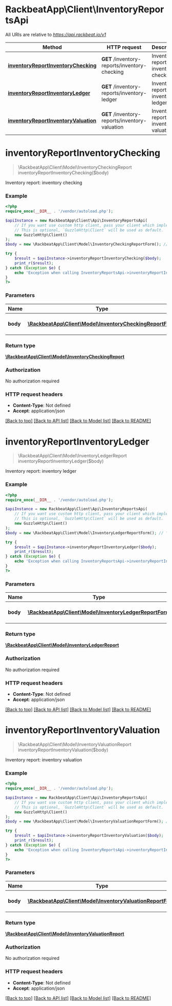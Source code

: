 # RackbeatApp\Client\InventoryReportsApi

All URIs are relative to *https://api.rackbeat.io/v1*

Method | HTTP request | Description
------------- | ------------- | -------------
[**inventoryReportInventoryChecking**](InventoryReportsApi.md#inventoryReportInventoryChecking) | **GET** /inventory-reports/inventory-checking | Inventory report: inventory checking
[**inventoryReportInventoryLedger**](InventoryReportsApi.md#inventoryReportInventoryLedger) | **GET** /inventory-reports/inventory-ledger | Inventory report: inventory ledger
[**inventoryReportInventoryValuation**](InventoryReportsApi.md#inventoryReportInventoryValuation) | **GET** /inventory-reports/inventory-valuation | Inventory report: inventory valuation


# **inventoryReportInventoryChecking**
> \RackbeatApp\Client\Model\InventoryCheckingReport inventoryReportInventoryChecking($body)

Inventory report: inventory checking



### Example
```php
<?php
require_once(__DIR__ . '/vendor/autoload.php');

$apiInstance = new RackbeatApp\Client\Api\InventoryReportsApi(
    // If you want use custom http client, pass your client which implements `GuzzleHttp\ClientInterface`.
    // This is optional, `GuzzleHttp\Client` will be used as default.
    new GuzzleHttp\Client()
);
$body = new \RackbeatApp\Client\Model\InventoryCheckingReportForm(); // \RackbeatApp\Client\Model\InventoryCheckingReportForm | Inventory checking filter object

try {
    $result = $apiInstance->inventoryReportInventoryChecking($body);
    print_r($result);
} catch (Exception $e) {
    echo 'Exception when calling InventoryReportsApi->inventoryReportInventoryChecking: ', $e->getMessage(), PHP_EOL;
}
?>
```

### Parameters

Name | Type | Description  | Notes
------------- | ------------- | ------------- | -------------
 **body** | [**\RackbeatApp\Client\Model\InventoryCheckingReportForm**](../Model/InventoryCheckingReportForm.md)| Inventory checking filter object |

### Return type

[**\RackbeatApp\Client\Model\InventoryCheckingReport**](../Model/InventoryCheckingReport.md)

### Authorization

No authorization required

### HTTP request headers

 - **Content-Type**: Not defined
 - **Accept**: application/json

[[Back to top]](#) [[Back to API list]](../../README.md#documentation-for-api-endpoints) [[Back to Model list]](../../README.md#documentation-for-models) [[Back to README]](../../README.md)

# **inventoryReportInventoryLedger**
> \RackbeatApp\Client\Model\InventoryLedgerReport inventoryReportInventoryLedger($body)

Inventory report: inventory ledger



### Example
```php
<?php
require_once(__DIR__ . '/vendor/autoload.php');

$apiInstance = new RackbeatApp\Client\Api\InventoryReportsApi(
    // If you want use custom http client, pass your client which implements `GuzzleHttp\ClientInterface`.
    // This is optional, `GuzzleHttp\Client` will be used as default.
    new GuzzleHttp\Client()
);
$body = new \RackbeatApp\Client\Model\InventoryLedgerReportForm(); // \RackbeatApp\Client\Model\InventoryLedgerReportForm | Inventory ledger filter object

try {
    $result = $apiInstance->inventoryReportInventoryLedger($body);
    print_r($result);
} catch (Exception $e) {
    echo 'Exception when calling InventoryReportsApi->inventoryReportInventoryLedger: ', $e->getMessage(), PHP_EOL;
}
?>
```

### Parameters

Name | Type | Description  | Notes
------------- | ------------- | ------------- | -------------
 **body** | [**\RackbeatApp\Client\Model\InventoryLedgerReportForm**](../Model/InventoryLedgerReportForm.md)| Inventory ledger filter object |

### Return type

[**\RackbeatApp\Client\Model\InventoryLedgerReport**](../Model/InventoryLedgerReport.md)

### Authorization

No authorization required

### HTTP request headers

 - **Content-Type**: Not defined
 - **Accept**: application/json

[[Back to top]](#) [[Back to API list]](../../README.md#documentation-for-api-endpoints) [[Back to Model list]](../../README.md#documentation-for-models) [[Back to README]](../../README.md)

# **inventoryReportInventoryValuation**
> \RackbeatApp\Client\Model\InventoryValuationReport inventoryReportInventoryValuation($body)

Inventory report: inventory valuation



### Example
```php
<?php
require_once(__DIR__ . '/vendor/autoload.php');

$apiInstance = new RackbeatApp\Client\Api\InventoryReportsApi(
    // If you want use custom http client, pass your client which implements `GuzzleHttp\ClientInterface`.
    // This is optional, `GuzzleHttp\Client` will be used as default.
    new GuzzleHttp\Client()
);
$body = new \RackbeatApp\Client\Model\InventoryValuationReportForm(); // \RackbeatApp\Client\Model\InventoryValuationReportForm | Inventory valuation filter object

try {
    $result = $apiInstance->inventoryReportInventoryValuation($body);
    print_r($result);
} catch (Exception $e) {
    echo 'Exception when calling InventoryReportsApi->inventoryReportInventoryValuation: ', $e->getMessage(), PHP_EOL;
}
?>
```

### Parameters

Name | Type | Description  | Notes
------------- | ------------- | ------------- | -------------
 **body** | [**\RackbeatApp\Client\Model\InventoryValuationReportForm**](../Model/InventoryValuationReportForm.md)| Inventory valuation filter object |

### Return type

[**\RackbeatApp\Client\Model\InventoryValuationReport**](../Model/InventoryValuationReport.md)

### Authorization

No authorization required

### HTTP request headers

 - **Content-Type**: Not defined
 - **Accept**: application/json

[[Back to top]](#) [[Back to API list]](../../README.md#documentation-for-api-endpoints) [[Back to Model list]](../../README.md#documentation-for-models) [[Back to README]](../../README.md)

